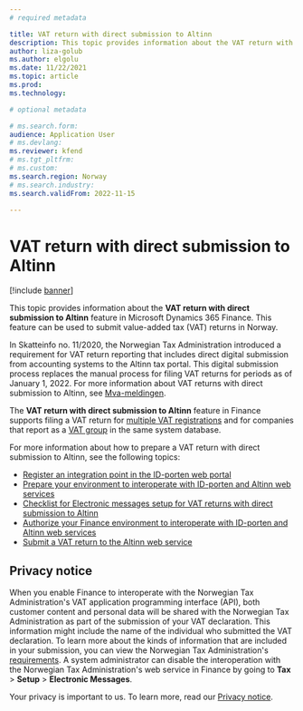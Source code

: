 ```yaml
---
# required metadata

title: VAT return with direct submission to Altinn
description: This topic provides information about the VAT return with direct submission to Altinn feature that can be used to submit value-added tax (VAT) returns in Norway.
author: liza-golub
ms.author: elgolu
ms.date: 11/22/2021
ms.topic: article
ms.prod: 
ms.technology: 

# optional metadata

# ms.search.form: 
audience: Application User
# ms.devlang: 
ms.reviewer: kfend
# ms.tgt_pltfrm: 
# ms.custom: 
ms.search.region: Norway
# ms.search.industry: 
ms.search.validFrom: 2022-11-15

---
```


# VAT return with direct submission to Altinn

[!include [banner](../includes/banner.md)]

This topic provides information about the **VAT return with direct submission to Altinn** feature in Microsoft Dynamics 365 Finance. This feature can be used to submit value-added tax (VAT) returns in Norway.

In Skatteinfo no. 11/2020, the Norwegian Tax Administration introduced a requirement for VAT return reporting that includes direct digital submission from accounting systems to the Altinn tax portal. This digital submission process replaces the manual process for filing VAT returns for periods as of January 1, 2022. For more information about VAT returns with direct submission to Altinn, see [Mva-meldingen](https://skatteetaten.github.io/mva-meldingen/english/).

The **VAT return with direct submission to Altinn** feature in Finance supports filing a VAT return for [multiple VAT registrations](emea-multiple-vat-registration-numbers.md) and for companies that report as a [VAT group](emea-nor-vat-return-setup.md#vat-group) in the same system database.

For more information about how to prepare a VAT return with direct submission to Altinn, see the following topics:

- [Register an integration point in the ID-porten web portal](emea-nor-vat-return-integration-point.md)
- [Prepare your environment to interoperate with ID-porten and Altinn web services](emea-nor-vat-return-setup.md)
- [Checklist for Electronic messages setup for VAT returns with direct submission to Altinn](emea-nor-vat-return-checklist.md)
- [Authorize your Finance environment to interoperate with ID-porten and Altinn web services](emea-nor-vat-return-authorization.md)
- [Submit a VAT return to the Altinn web service](emea-nor-vat-return-submission.md)

## Privacy notice

When you enable Finance to interoperate with the Norwegian Tax Administration's VAT application programming interface (API), both customer content and personal data will be shared with the Norwegian Tax Administration as part of the submission of your VAT declaration. This information might include the name of the individual who submitted the VAT declaration. To learn more about the kinds of information that are included in your submission, you can view the Norwegian Tax Administration's [requirements](https://go.microsoft.com/fwlink/?linkid=2178205). A system administrator can disable the interoperation with the Norwegian Tax Administration's web service in Finance by going to **Tax** \> **Setup** \> **Electronic Messages**.

Your privacy is important to us. To learn more, read our [Privacy notice](https://go.microsoft.com/fwlink/?LinkId=521839).
